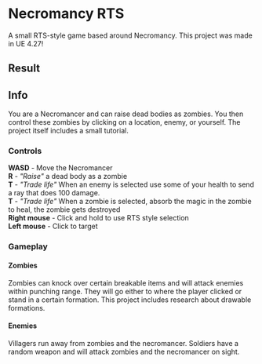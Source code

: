 # Necromancy RTS

A small RTS-style game based around Necromancy. This project was made in UE 4.27!

## Result


## Info
You are a Necromancer and can raise dead bodies as zombies. You then control these zombies by clicking on a location, enemy, or yourself.
The project itself includes a small tutorial.
### Controls
**WASD** - Move the Necromancer  
**R** - *"Raise"* a dead body as a zombie  
**T** - *"Trade life"*  When an enemy is selected use some of your health to send a ray that does 100 damage.  
**T** - *"Trade life"* When a zombie is selected, absorb the magic in the zombie to heal, the zombie gets destroyed  
**Right mouse** - Click and hold to use RTS style selection  
**Left mouse** - Click to target

### Gameplay
#### Zombies
Zombies can knock over certain breakable items and will attack enemies within punching range. They will go either to where the player clicked or stand in a certain formation.
This project includes research about drawable formations.

#### Enemies
Villagers run away from zombies and the necromancer.
Soldiers have a random weapon and will attack zombies and the necromancer on sight.
